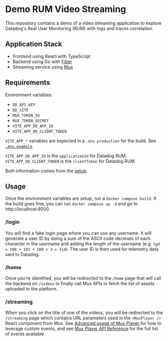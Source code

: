 # Demo RUM Video Streaming

This repository contains a demo of a video streaming application to explore Datadog's Real User Monitoring (RUM) with logs and traces correlation.

## Application Stack

- Frontend using React with TypeScript
- Backend using Go with [Fiber](https://gofiber.io/)
- Streaming service using [Mux](https://www.mux.com/)

## Requirements

Environment variables:
- `DD_API_KEY`
- `DD_SITE`
- `MUX_TOKEN_ID`
- `MUX_TOKEN_SECRET`
- `VITE_APP_DD_APP_ID`
- `VITE_APP_DD_CLIENT_TOKEN`

`VITE_APP_*` variables are expected in a `.env.production` for the build. See [`.env.example`](react-ts-frontend/.env.example).

`VITE_APP_DD_APP_ID` is the `applicationId` for Datadog RUM.
`VITE_APP_DD_CLIENT_TOKEN` is the `clientToken` for Datadog RUM.

Both information comes from the [setup](https://docs.datadoghq.com/real_user_monitoring/browser/setup/client/?tab=rum).

## Usage

Once the environment variables are setup, run a `docker compose build`.
If the build goes fine, you can run `docker compose up -d` and go to http://localhost:8000.

### /login

You will find a fake login page where you can use any username. It will generate a user ID by doing a sum of the ASCII code decimals of each character in the username and adding the length of the username (e.g. `lgd = 108 + 103 + 100 + 3 = 314`). The user ID is then used for telemetry data sent to Datadog.

### /home

Once you're identified, you will be redirected to the `/home` page that will call the backend on `/videos` to finally call Mux APIs to fetch the list of assets uploaded to the platform.

### /streaming

When you click on the title of one of the videos, you will be redirected to the `/streaming` page which contains URL parameters used in the `<MuxPlayer />` React component from Mux. See [Advanced usage of Mux Player
](https://www.mux.com/docs/guides/player-advanced-usage) for how to leverage custom events, and see [Mux Player API Reference](https://www.mux.com/docs/guides/player-api-reference/html#events) for the full list of events available.